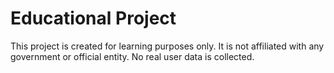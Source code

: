 # Educational Project
This project is created for learning purposes only.
It is not affiliated with any government or official entity.
No real user data is collected.
